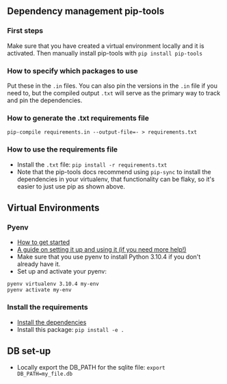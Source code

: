 ## Dependency management pip-tools

### First steps
Make sure that you have created a virtual environment locally and it is activated. Then manually install pip-tools with `pip install pip-tools`

### How to specify which packages to use
Put these in the `.in` files. You can also pin the versions in the `.in` file if you need to, but the compiled output `.txt` will serve as the primary way to track and pin the dependencies.

### How to generate the .txt requirements file
`pip-compile requirements.in --output-file=- > requirements.txt`

### How to use the requirements file
- Install the `.txt` file:
`pip install -r requirements.txt`
- Note that the pip-tools docs recommend using `pip-sync` to install the dependencies in your virtualenv, that functionality can be flaky, so it's easier to just use pip as shown above.

## Virtual Environments

### Pyenv
- [How to get started](https://github.com/pyenv/pyenv)
- [A guide on setting it up and using it (if you need more help!)](https://realpython.com/intro-to-pyenv/)
- Make sure that you use pyenv to install Python 3.10.4 if you don't already have it.
- Set up and activate your pyenv:
```
pyenv virtualenv 3.10.4 my-env
pyenv activate my-env
```

### Install the requirements
- [Install the dependencies](#How-to-use-the-requirements-file)
- Install this package: `pip install -e .`

## DB set-up
- Locally export the DB_PATH for the sqlite file: `export DB_PATH=my_file.db`